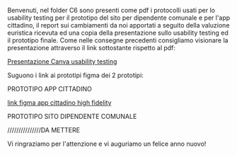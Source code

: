 Benvenuti, nel folder C6 sono presenti come pdf i protocolli usati per lo usability testing per il prototipo del sito per dipendente comunale e per l'app cittadino, il report sui cambiamenti da noi apportati a seguito della valuzione euristica ricevuta ed una copia della presentazione sullo usability testing ed il prototipo finale.
Come nelle consegne precedenti consigliamo visionare la presentazione attraverso il link sottostante rispetto al pdf:

[Presentazione Canva usability testing](https://www.canva.com/design/DAGaq_eH_jM/mwKmhMS1-Jwc0lxJcVWS8A/edit?utm_content=DAGaq_eH_jM&utm_campaign=designshare&utm_medium=link2&utm_source=sharebutton)

Suguono i link ai prototipi figma dei 2 prototipi:

PROTOTIPO APP CITTADINO

[link figma app cittadino high fidelity](https://www.figma.com/design/8HytCMheOZfMn9LcYNFldE/prototipo-High-Fidelity-App-VoxPop-Cittadino?m=dev&t=a5jydYlZQcV4nc3f-1)

PROTOTIPO SITO DIPENDENTE COMUNALE

///////////////DA METTERE

Vi ringraziamo per l'attenzione e vi auguriamo un felice anno nuovo!
